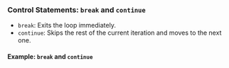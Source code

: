 ### Control Statements: `break` and `continue`

* `break`: Exits the loop immediately.
* `continue`: Skips the rest of the current iteration and moves to the next one.

#### Example: `break` and `continue`